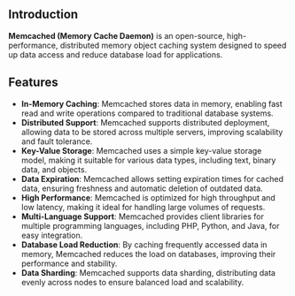 ## Introduction

**Memcached (Memory Cache Daemon)** is an open-source, high-performance, distributed memory object caching system designed to speed up data access and reduce database load for applications.

## Features

- **In-Memory Caching**: Memcached stores data in memory, enabling fast read and write operations compared to traditional database systems.
- **Distributed Support**: Memcached supports distributed deployment, allowing data to be stored across multiple servers, improving scalability and fault tolerance.
- **Key-Value Storage**: Memcached uses a simple key-value storage model, making it suitable for various data types, including text, binary data, and objects.
- **Data Expiration**: Memcached allows setting expiration times for cached data, ensuring freshness and automatic deletion of outdated data.
- **High Performance**: Memcached is optimized for high throughput and low latency, making it ideal for handling large volumes of requests.
- **Multi-Language Support**: Memcached provides client libraries for multiple programming languages, including PHP, Python, and Java, for easy integration.
- **Database Load Reduction**: By caching frequently accessed data in memory, Memcached reduces the load on databases, improving their performance and stability.
- **Data Sharding**: Memcached supports data sharding, distributing data evenly across nodes to ensure balanced load and scalability.

